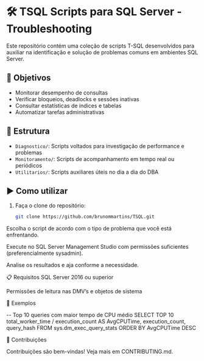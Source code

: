 # 🛠️ TSQL Scripts para SQL Server - Troubleshooting

Este repositório contém uma coleção de scripts T-SQL desenvolvidos para auxiliar na identificação e solução de problemas comuns em ambientes SQL Server.

## 🎯 Objetivos

- Monitorar desempenho de consultas
- Verificar bloqueios, deadlocks e sessões inativas
- Consultar estatísticas de índices e tabelas
- Automatizar tarefas administrativas

## 📁 Estrutura

- `Diagnostico/`: Scripts voltados para investigação de performance e problemas
- `Monitoramento/`: Scripts de acompanhamento em tempo real ou periódicos
- `Utilitarios/`: Scripts auxiliares úteis no dia a dia do DBA

## ▶️ Como utilizar

1. Faça o clone do repositório:
   ```bash
   git clone https://github.com/brunommartins/TSQL.git

Escolha o script de acordo com o tipo de problema que você está enfrentando.

Execute no SQL Server Management Studio com permissões suficientes (preferencialmente sysadmin).

Analise os resultados e aja conforme a necessidade.

📋 Requisitos
SQL Server 2016 ou superior

Permissões de leitura nas DMV’s e objetos de sistema

📌 Exemplos

-- Top 10 queries com maior tempo de CPU médio
SELECT TOP 10
    total_worker_time / execution_count AS AvgCPUTime,
    execution_count,
    query_hash
FROM sys.dm_exec_query_stats
ORDER BY AvgCPUTime DESC


🤝 Contribuições

Contribuições são bem-vindas! Veja mais em CONTRIBUTING.md.

